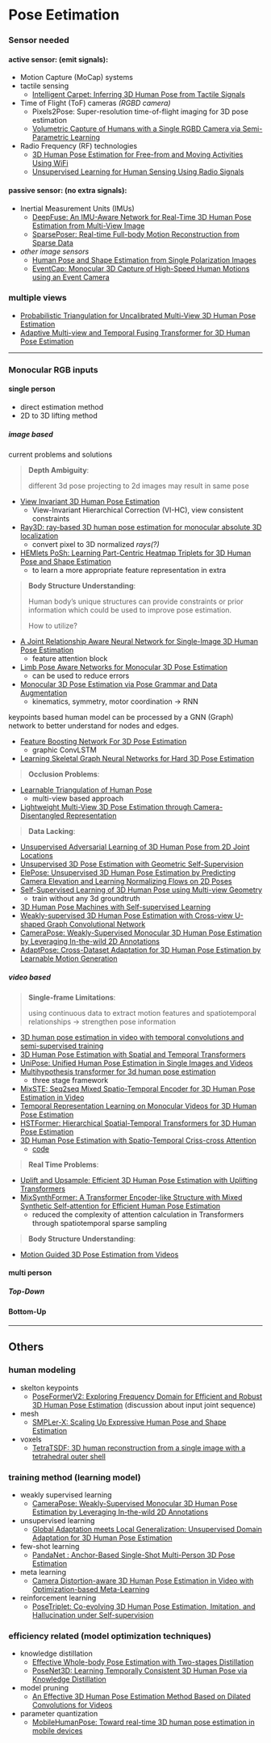 
# Pose Eetimation

### Sensor needed

#### active sensor: (emit signals):

- Motion Capture (MoCap) systems
- tactile sensing
    - [Intelligent Carpet: Inferring 3D Human Pose from Tactile Signals](https://openaccess.thecvf.com/content/CVPR2021/papers/Luo_Intelligent_Carpet_Inferring_3D_Human_Pose_From_Tactile_Signals_CVPR_2021_paper.pdf)
- Time of Flight (ToF) cameras *(RGBD camera)*
    - Pixels2Pose: Super-resolution time-of-flight imaging for 3D pose estimation
    - [Volumetric Capture of Humans with a Single RGBD Camera via Semi-Parametric Learning](https://arxiv.org/abs/1905.12162)
- Radio Frequency (RF) technologies
    - [3D Human Pose Estimation for Free-from and Moving Activities Using WiFi](https://arxiv.org/abs/2204.07878)
    - [Unsupervised Learning for Human Sensing Using Radio Signals](https://arxiv.org/abs/2207.02370)

#### passive sensor: (no extra signals):

- Inertial Measurement Units (IMUs)
    - [DeepFuse: An IMU-Aware Network for Real-Time 3D Human Pose Estimation from Multi-View Image](https://arxiv.org/abs/1912.04071)
    - [SparsePoser: Real-time Full-body Motion Reconstruction from Sparse Data](https://arxiv.org/abs/2311.02191)
- *other image sensors*
    - [Human Pose and Shape Estimation from Single Polarization Images](https://arxiv.org/abs/2108.06834)
    - [EventCap: Monocular 3D Capture of High-Speed Human Motions using an Event Camera](https://arxiv.org/abs/1908.11505)

### multiple views

- [Probabilistic Triangulation for Uncalibrated Multi-View 3D Human Pose Estimation](https://arxiv.org/abs/2309.04756)
- [Adaptive Multi-view and Temporal Fusing Transformer for 3D Human Pose Estimation](https://arxiv.org/abs/2110.05092)

---

### **Monocular RGB inputs**

#### single person

- direct estimation method
-  2D to 3D lifting method

##### image based

current problems and solutions

> **Depth Ambiguity**:
> 
> different 3d pose projecting to 2d images may result in same pose

- [View Invariant 3D Human Pose Estimation](https://arxiv.org/abs/1901.10841)
  - View-Invariant Hierarchical Correction (VI-HC), view consistent constraints
- [Ray3D: ray-based 3D human pose estimation for monocular absolute 3D localization](https://arxiv.org/abs/2203.11471)
  - convert pixel to 3D normalized *rays(?)*
- [HEMlets PoSh: Learning Part-Centric Heatmap Triplets for 3D Human Pose and Shape Estimation](https://arxiv.org/abs/2003.04894)
  - to learn a more appropriate feature representation in extra


> **Body Structure Understanding**:
> 
> Human body’s unique structures can provide constraints or prior information which could be used to improve pose estimation. 
> 
> How to utilize?

- [A Joint Relationship Aware Neural Network for Single-Image 3D Human Pose Estimation](https://ieeexplore.ieee.org/document/8995784)
  - feature attention block
- [Limb Pose Aware Networks for Monocular 3D Pose Estimation](https://ieeexplore.ieee.org/abstract/document/9663053)
  - can be used to reduce errors
- [Monocular 3D Pose Estimation via Pose Grammar and Data Augmentation](https://ieeexplore.ieee.org/document/9450016)
  - kinematics, symmetry, motor coordination -> RNN

keypoints based human model can be processed by a GNN (Graph) network to better understand for nodes and edges.

- [Feature Boosting Network For 3D Pose Estimation](https://arxiv.org/abs/1901.04877)
  - graphic ConvLSTM
- [Learning Skeletal Graph Neural Networks for Hard 3D Pose Estimation](https://arxiv.org/abs/2108.07181)

> **Occlusion Problems**:
- [Learnable Triangulation of Human Pose](https://arxiv.org/abs/1905.05754)
  - multi-view based approach
- [Lightweight Multi-View 3D Pose Estimation through Camera-Disentangled Representation](https://arxiv.org/abs/2004.02186)

> **Data Lacking**:

- [Unsupervised Adversarial Learning of 3D Human Pose from 2D Joint Locations
](https://arxiv.org/abs/1803.08244)
- [Unsupervised 3D Pose Estimation with Geometric Self-Supervision](https://arxiv.org/abs/1904.04812)
- [ElePose: Unsupervised 3D Human Pose Estimation by Predicting Camera Elevation and Learning Normalizing Flows on 2D Poses](https://arxiv.org/abs/2112.07088)
- [Self-Supervised Learning of 3D Human Pose using Multi-view Geometry](https://arxiv.org/abs/1903.02330)
  - train without any 3d groundtruth
- [3D Human Pose Machines with Self-supervised Learning](https://arxiv.org/abs/1901.03798)
- [Weakly-supervised 3D Human Pose Estimation with Cross-view U-shaped Graph Convolutional Network](https://arxiv.org/abs/2105.10882)
- [CameraPose: Weakly-Supervised Monocular 3D Human Pose Estimation by Leveraging In-the-wild 2D Annotations](https://arxiv.org/abs/2301.02979)
- [AdaptPose: Cross-Dataset Adaptation for 3D Human Pose Estimation by Learnable Motion Generation](https://arxiv.org/abs/2112.11593)

##### video based

> **Single-frame Limitations**:
>
> using continuous data to extract motion features and spatiotemporal relationships -> strengthen pose information

- [3D human pose estimation in video with temporal convolutions and semi-supervised training](https://arxiv.org/abs/1811.11742)
- [3D Human Pose Estimation with Spatial and Temporal Transformers](https://arxiv.org/abs/2103.10455)
- [UniPose: Unified Human Pose Estimation in Single Images and Videos](https://arxiv.org/abs/2001.08095)
- [Multihypothesis transformer for 3d human pose estimation](https://arxiv.org/abs/2111.12707)
  - three stage framework
- [MixSTE: Seq2seq Mixed Spatio-Temporal Encoder for 3D Human Pose Estimation in Video](https://arxiv.org/abs/2203.00859)
- [Temporal Representation Learning on Monocular Videos for 3D Human Pose Estimation](https://arxiv.org/abs/2012.01511)
- [HSTFormer: Hierarchical Spatial-Temporal Transformers for 3D Human Pose Estimation](https://arxiv.org/abs/2301.07322)
- [3D Human Pose Estimation with Spatio-Temporal Criss-cross Attention](https://openaccess.thecvf.com/content/CVPR2023/papers/Tang_3D_Human_Pose_Estimation_With_Spatio-Temporal_Criss-Cross_Attention_CVPR_2023_paper.pdf)
  - [code](https://github.com/zhenhuat/STCFormer)


> **Real Time Problems**:

 - [Uplift and Upsample: Efficient 3D Human Pose Estimation with Uplifting Transformers](https://arxiv.org/abs/2210.06110)
 - [MixSynthFormer: A Transformer Encoder-like Structure with Mixed Synthetic
Self-attention for Efficient Human Pose Estimation](https://openaccess.thecvf.com/content/ICCV2023/papers/Sun_MixSynthFormer_A_Transformer_Encoder-like_Structure_with_Mixed_Synthetic_Self-attention_for_ICCV_2023_paper.pdf)
    - reduced the complexity of attention calculation in Transformers through spatiotemporal sparse sampling


> **Body Structure Understanding**:

- [Motion Guided 3D Pose Estimation from Videos](https://arxiv.org/abs/2004.13985)

#### multi person

##### Top-Down

#### Bottom-Up


---

## Others

### human modeling

- skelton keypoints
  - [PoseFormerV2: Exploring Frequency Domain for Efficient and Robust 3D Human Pose Estimation](https://arxiv.org/abs/2303.17472) (discussion about input joint sequence)
- mesh
  - [SMPLer-X: Scaling Up Expressive Human Pose and Shape Estimation](https://arxiv.org/abs/2309.17448)
- voxels
  - [TetraTSDF: 3D human reconstruction from a single image with a tetrahedral outer shell](https://arxiv.org/abs/2004.10534)

### training method (learning model)

- weakly supervised learning
  - [CameraPose: Weakly-Supervised Monocular 3D Human Pose Estimation by Leveraging In-the-wild 2D Annotations](https://arxiv.org/abs/2301.02979)
- unsupervised learning
  - [Global Adaptation meets Local Generalization: Unsupervised Domain Adaptation for 3D Human Pose Estimation](https://arxiv.org/abs/2303.16456)
- few-shot learning
  - [PandaNet : Anchor-Based Single-Shot Multi-Person 3D Pose Estimation](https://arxiv.org/abs/2101.02471)
- meta learning
  - [Camera Distortion-aware 3D Human Pose Estimation in Video with Optimization-based Meta-Learning](https://arxiv.org/abs/2111.15056)
- reinforcement learning
  - [PoseTriplet: Co-evolving 3D Human Pose Estimation, Imitation, and Hallucination under Self-supervision](https://arxiv.org/abs/2203.15625)

### efficiency related (model optimization techniques)

- knowledge distillation
  - [Effective Whole-body Pose Estimation with Two-stages Distillation](https://arxiv.org/abs/2307.15880)
  - [PoseNet3D: Learning Temporally Consistent 3D Human Pose via Knowledge Distillation](https://arxiv.org/abs/2003.03473)
- model pruning
  - [An Effective 3D Human Pose Estimation Method Based on Dilated Convolutions for Videos](https://ieeexplore.ieee.org/document/8961588)
- parameter quantization
  - [MobileHumanPose: Toward real-time 3D human pose estimation in mobile devices](https://openaccess.thecvf.com/content/CVPR2021W/MAI/papers/Choi_MobileHumanPose_Toward_Real-Time_3D_Human_Pose_Estimation_in_Mobile_Devices_CVPRW_2021_paper.pdf)